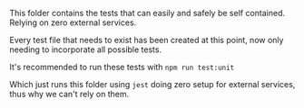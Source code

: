 This folder contains the tests that can easily and safely be self contained. Relying on zero external services.

Every test file that needs to exist has been created at this point, now only needing to incorporate all possible tests.

It's recommended to run these tests with `npm run test:unit`

Which just runs this folder using `jest` doing zero setup for external services, thus why we can't rely on them.
